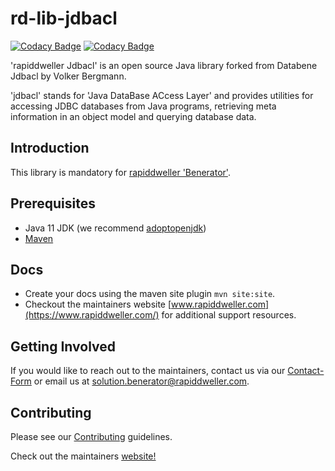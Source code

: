 # rd-lib-jdbacl
[![Codacy Badge](https://app.codacy.com/project/badge/Grade/e021ff7717d14dd08e5f103b7b504ef0)](https://www.codacy.com/gh/rapiddweller/rd-lib-jdbacl/dashboard?utm_source=github.com&amp;utm_medium=referral&amp;utm_content=rapiddweller/rd-lib-jdbacl&amp;utm_campaign=Badge_Grade)
[![Codacy Badge](https://app.codacy.com/project/badge/Coverage/e021ff7717d14dd08e5f103b7b504ef0)](https://www.codacy.com/gh/rapiddweller/rd-lib-jdbacl/dashboard?utm_source=github.com&utm_medium=referral&utm_content=rapiddweller/rd-lib-jdbacl&utm_campaign=Badge_Coverage)

'rapiddweller Jdbacl' is an open source Java library forked from Databene Jdbacl by Volker Bergmann.

'jdbacl' stands for 'Java DataBase ACcess Layer' and provides utilities for accessing JDBC databases from
Java programs, retrieving meta information in an object model and querying database data.

## Introduction

This library is mandatory for [rapiddweller 'Benerator'](https://www.benerator.de).

## Prerequisites

- Java 11 JDK (we recommend [adoptopenjdk](https://adoptopenjdk.net/))
- [Maven](https://maven.apache.org/)

## Docs

- Create your docs using the maven site plugin `mvn site:site`. 
- Checkout the maintainers website [www.rapiddweller.com](https://www.rapiddweller.com/) 
  for additional support resources.  
  

## Getting Involved

If you would like to reach out to the maintainers, contact us via our 
[Contact-Form](https://www.benerator.de/contact-us) or email us at 
[solution.benerator@rapiddweller.com](mailto:solution.benerator@rapiddweller.com).


## Contributing

Please see our [Contributing](CONTRIBUTING.md) guidelines. 

Check out the maintainers [website!](https://rapiddweller.com)
